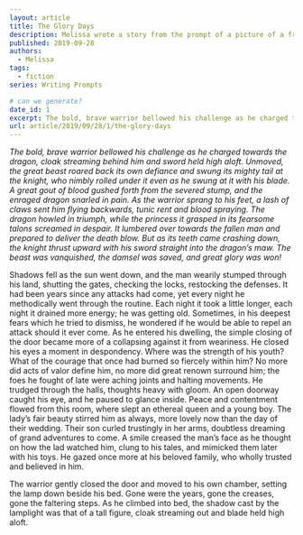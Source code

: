 ```yaml
---
layout: article
title: The Glory Days
description: Melissa wrote a story from the prompt of a picture of a friend.
published: 2019-09-28
authors:
  - Melissa
tags: 
  - fiction
series: Writing Prompts

# can we generate?
date_id: 1
excerpt: The bold, brave warrior bellowed his challenge as he charged towards the dragon, cloak streaming behind him and sword held high aloft.
url: article/2019/09/28/1/the-glory-days
---
```

*The bold, brave warrior bellowed his challenge as he charged towards the dragon, cloak streaming behind him and sword held high aloft. Unmoved, the great beast roared back its own defiance and swung its mighty tail at the knight, who nimbly rolled under it even as he swung at it with his blade. A great gout of blood gushed forth from the severed stump, and the enraged dragon snarled in pain. As the warrior sprang to his feet, a lash of claws sent him flying backwards, tunic rent and blood spraying. The dragon howled in triumph, while the princess it grasped in its fearsome talons screamed in despair. It lumbered over towards the fallen man and prepared to deliver the death blow. But as its teeth came crashing down, the knight thrust upward with his sword straight into the dragon’s maw. The beast was vanquished, the damsel was saved, and great glory was won!*

Shadows fell as the sun went down, and the man wearily stumped through his land, shutting the gates, checking the locks, restocking the defenses. It had been years since any attacks had come, yet every night he methodically went through the routine. Each night it took a little longer, each night it drained more energy; he was getting old. Sometimes, in his deepest fears which he tried to dismiss, he wondered if he would be able to repel an attack should it ever come. As he entered his dwelling, the simple closing of the door became more of a collapsing against it from weariness. He closed his eyes a moment in despondency. Where was the strength of his youth? What of the courage that once had burned so fiercely within him? No more did acts of valor define him, no more did great renown surround him; the foes he fought of late were aching joints and halting movements. He trudged through the halls, thoughts heavy with gloom. An open doorway caught his eye, and he paused to glance inside. Peace and contentment flowed from this room, where slept an ethereal queen and a young boy. The lady’s fair beauty stirred him as always, more lovely now than the day of their wedding. Their son curled trustingly in her arms, doubtless dreaming of grand adventures to come. A smile creased the man’s face as he thought on how the lad watched him, clung to his tales, and mimicked them later with his toys. He gazed once more at his beloved family, who wholly trusted and believed in him.

The warrior gently closed the door and moved to his own chamber, setting the lamp down beside his bed. Gone were the years, gone the creases, gone the faltering steps. As he climbed into bed, the shadow cast by the lamplight was that of a tall figure, cloak streaming out and blade held high aloft.